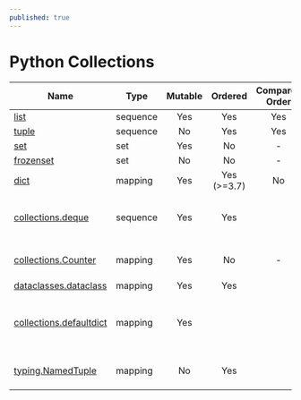 ```yaml
---
published: true
---
```

# Python Collections

| **Name**                                                                                              | Type     | **Mutable** | **Ordered** | **Compares Order** |      **Hashable**      | **Comments**                                |
| ----------------------------------------------------------------------------------------------------- | -------- | :---------: | :---------: | :----------------: | :--------------------: | ------------------------------------------- |
| [list](https://docs.python.org/3/library/stdtypes.html#list)                                          | sequence |     Yes     |     Yes     |        Yes         |           No           |                                             |
| [tuple](https://docs.python.org/3/library/stdtypes.html#tuples)                                       | sequence |     No      |     Yes     |        Yes         |          Yes           |                                             |
| [set](https://docs.python.org/3/library/stdtypes.html#set)                                            | set      |     Yes     |     No      |         -          |           No           |                                             |
| [frozenset](https://docs.python.org/3/library/stdtypes.html#frozenset)                                | set      |     No      |     No      |         -          |          Yes           |                                             |
| [dict](https://docs.python.org/3/library/stdtypes.html#mapping-types-dict)                            | mapping  |     Yes     | Yes (>=3.7) |         No         |           No           |                                             |
| [collections.deque](https://docs.python.org/3/library/collections.html#collections.deque)             | sequence |     Yes     |     Yes     |                    |           No           | Fast pop and append on begin/end            |
| [collections.Counter](https://docs.python.org/3/library/collections.html#counter-objects)             | mapping  |     Yes     |     No      |         -          |           No           | Counting hashable Objects                   |
| [dataclasses.dataclass](https://docs.python.org/3/library/dataclasses.html)                           | mapping  |     Yes     |     Yes     |                    |       If frozen        |                                             |
| [collections.defaultdict](https://docs.python.org/3/library/collections.html#collections.defaultdict) | mapping  |     Yes     |             |                    |           No           | Adds value of function for non-existing key |
| [typing.NamedTuple](https://docs.python.org/3/library/typing.html#typing.NamedTuple)                  | mapping  |     No      |     Yes     |                    | Depends on the content |                                             |